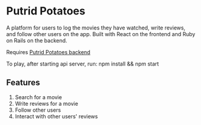 # Putrid Potatoes

A platform for users to log the movies they have watched, write reviews, and follow other users on the app. Built with React on the frontend and Ruby on Rails on the backend.


Requires [Putrid Potatoes backend](https://github.com/jmarthaller/movie-chat-app-backend)

To play, after starting api server, run:
npm install && npm start

## Features
1. Search for a movie
2. Write reviews for a movie
3. Follow other users
4. Interact with other users' reviews


